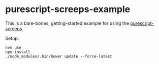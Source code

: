 # purescript-screeps-example

This is a bare-bones, getting-started example for using the [purescript-screeps](https://github.com/hoodunit/purescript-screeps).

Setup:

```
nvm use
npm install
./node_modules/.bin/bower update --force-latest
```